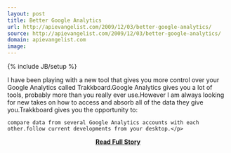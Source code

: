 ```yaml
---
layout: post
title: Better Google Analytics
url: http://apievangelist.com/2009/12/03/better-google-analytics/
source: http://apievangelist.com/2009/12/03/better-google-analytics/
domain: apievangelist.com
image: 
---
```

{% include JB/setup %}<p>I have been playing with a new tool that gives you more control over your Google Analytics called Trakkboard.Google Analytics gives you a lot of tools, probably more than you really ever use.However I am always looking for new takes on how to access and absorb all of the data they give you.Trakkboard gives you the opportunity to:

	compare data from several Google Analytics accounts with each other.follow current developments from your desktop.</p>
<center><p><a href="http://apievangelist.com/2009/12/03/better-google-analytics/" style='padding:25px; font-sze:18px; font-weight: bold;'>Read Full Story</a></p></center>
